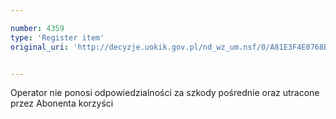 ```yaml
---

number: 4359
type: 'Register item'
original_uri: 'http://decyzje.uokik.gov.pl/nd_wz_um.nsf/0/A81E3F4E0768B623C1257B34002E7AD5?OpenDocument'


---
```


Operator nie ponosi odpowiedzialności za szkody pośrednie oraz utracone przez Abonenta korzyści
